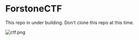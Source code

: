 # ForstoneCTF

This repo in under building. Don't clone this repo at this time.


![ctf.png](ctf.png)